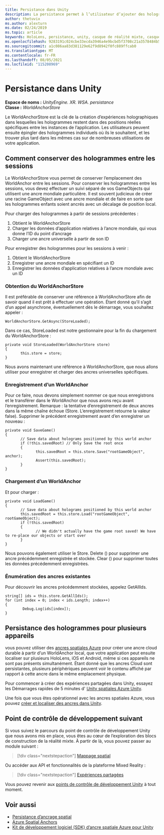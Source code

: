 ```yaml
---
title: Persistance dans Unity
description: La persistance permet à l’utilisateur d’ajouter des hologrammes individuels chaque fois qu’ils le souhaitent, puis de le retrouver plus tard dans de nombreuses utilisations de votre application.
author: thetuvix
ms.author: alexturn
ms.date: 02/24/2019
ms.topic: article
keywords: HoloLens, persistance, unity, casque de réalité mixte, casque windows mixed realisation, casque de réalité virtuelle
ms.openlocfilehash: 9283191c024cbe33ecda3946a4e9bcbd5f3708c21a3578484b547207ee70a49b
ms.sourcegitcommit: a1c086aa83d381129e62f9d8942f0fc889ffcab0
ms.translationtype: MT
ms.contentlocale: fr-FR
ms.lasthandoff: 08/05/2021
ms.locfileid: "115208969"
---
```

# <a name="persistence-in-unity"></a>Persistance dans Unity

**Espace de noms :** *UnityEngine. XR. WSA. persistance*<br>
**Classe :** *WorldAnchorStore*

Le WorldAnchorStore est la clé de la création d’expériences holographiques dans lesquelles les hologrammes restent dans des positions réelles spécifiques entre les instances de l’application. Les utilisateurs peuvent ensuite épingler des hologrammes individuels où ils le souhaitent, et les trouver plus tard dans les mêmes cas sur de nombreuses utilisations de votre application.

## <a name="how-to-persist-holograms-across-sessions"></a>Comment conserver des hologrammes entre les sessions

Le WorldAnchorStore vous permet de conserver l’emplacement des WorldAnchor entre les sessions. Pour conserver les hologrammes entre les sessions, vous devez effectuer un suivi séparé de vos GameObjects qui utilisent une ancre mondiale particulière. Il est souvent judicieux de créer une racine GameObject avec une ancre mondiale et de faire en sorte que les hologrammes enfants soient ancrés avec un décalage de position local.

Pour charger des hologrammes à partir de sessions précédentes :
1. Obtient le WorldAnchorStore
2. Charger les données d’application relatives à l’ancre mondiale, qui vous donne l’ID du point d’ancrage
3. Charger une ancre universelle à partir de son ID

Pour enregistrer des hologrammes pour les sessions à venir :
1. Obtient le WorldAnchorStore
2. Enregistrer une ancre mondiale en spécifiant un ID
3. Enregistrer les données d’application relatives à l’ancre mondiale avec un ID

### <a name="getting-the-worldanchorstore"></a>Obtention du WorldAnchorStore

Il est préférable de conserver une référence à WorldAnchorStore afin de savoir quand il est prêt à effectuer une opération. Étant donné qu’il s’agit d’un appel asynchrone, éventuellement dès le démarrage, vous souhaitez appeler :

```
WorldAnchorStore.GetAsync(StoreLoaded);
```

Dans ce cas, StoreLoaded est notre gestionnaire pour la fin du chargement du WorldAnchorStore :

```
private void StoreLoaded(WorldAnchorStore store)
{
       this.store = store;
}
```

Nous avons maintenant une référence à WorldAnchorStore, que nous allons utiliser pour enregistrer et charger des ancres universelles spécifiques.

### <a name="saving-a-worldanchor"></a>Enregistrement d’un WorldAnchor

Pour ce faire, nous devons simplement nommer ce que nous enregistrons et le transférer dans le WorldAnchor que nous avons reçu avant l’enregistrement. Remarque : la tentative d’enregistrement de deux ancres dans la même chaîne échoue (Store. L’enregistrement retourne la valeur false). Supprimer le précédent enregistrement avant d’en enregistrer un nouveau :

```
private void SaveGame()
{
       // Save data about holograms positioned by this world anchor
       if (!this.savedRoot) // Only Save the root once
       {
              this.savedRoot = this.store.Save("rootGameObject", anchor);
              Assert(this.savedRoot);
       }
}
```

### <a name="loading-a-worldanchor"></a>Chargement d’un WorldAnchor

Et pour charger :

```
private void LoadGame()
{
       // Save data about holograms positioned by this world anchor
       this.savedRoot = this.store.Load("rootGameObject", rootGameObject);
       if (!this.savedRoot)
       {
              // We didn't actually have the game root saved! We have to re-place our objects or start over
       }
}
```

Nous pouvons également utiliser le Store. Delete () pour supprimer une ancre précédemment enregistrée et stockée. Clear () pour supprimer toutes les données précédemment enregistrées.

### <a name="enumerating-existing-anchors"></a>Énumération des ancres existantes

Pour découvrir les ancres précédemment stockées, appelez GetAllIds.

```
string[] ids = this.store.GetAllIds();
for (int index = 0; index < ids.Length; index++)
{
        Debug.Log(ids[index]);
}
```

## <a name="persisting-holograms-for-multiple-devices"></a>Persistance des hologrammes pour plusieurs appareils

vous pouvez utiliser des <a href="/azure/spatial-anchors/overview" target="_blank">ancres spatiales Azure</a> pour créer une ancre cloud durable à partir d’un WorldAnchor local, que votre application peut ensuite localiser sur plusieurs HoloLens, iOS et Android, même si ces appareils ne sont pas présents simultanément.  Étant donné que les ancres Cloud sont persistantes, plusieurs périphériques peuvent voir le contenu affiché par rapport à cette ancre dans le même emplacement physique.

Pour commencer à créer des expériences partagées dans Unity, essayez les Démarrages rapides de 5 minutes d' <a href="/azure/spatial-anchors/unity-overview" target="_blank">Unity spatiales Azure Unity</a>.

Une fois que vous êtes opérationnel avec les ancres spatiales Azure, vous pouvez <a href="/azure/spatial-anchors/concepts/create-locate-anchors-unity" target="_blank">créer et localiser des ancres dans Unity</a>.

## <a name="next-development-checkpoint"></a>Point de contrôle de développement suivant

Si vous suivez le parcours du point de contrôle de développement Unity que nous avons mis en place, vous êtes au cœur de l’exploration des blocs de construction de la réalité mixte. À partir de là, vous pouvez passer au module suivant :

> [!div class="nextstepaction"]
> [Mappage spatial](spatial-mapping-in-unity.md)

Ou accéder aux API et fonctionnalités de la plateforme Mixed Reality :

> [!div class="nextstepaction"]
> [Expériences partagées](shared-experiences-in-unity.md)

Vous pouvez revenir aux [points de contrôle de développement Unity](unity-development-overview.md#2-core-building-blocks) à tout moment.

## <a name="see-also"></a>Voir aussi
* [Persistance d’ancrage spatial](../../design/coordinate-systems.md#spatial-anchor-persistence)
* <a href="/azure/spatial-anchors" target="_blank">Azure Spatial Anchors</a>
* <a href="/dotnet/api/Microsoft.Azure.SpatialAnchors" target="_blank">Kit de développement logiciel (SDK) d’ancre spatiale Azure pour Unity</a>
